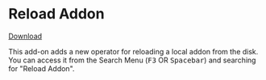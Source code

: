 # Reload Addon

[Download](https://extensions.blender.org/add-ons/reload-addons/)

This add-on adds a new operator for reloading a local addon from the disk. You can access it from the Search Menu (<kbd>F3</kbd> OR <kbd>Spacebar</kbd>) and searching for "Reload Addon".
